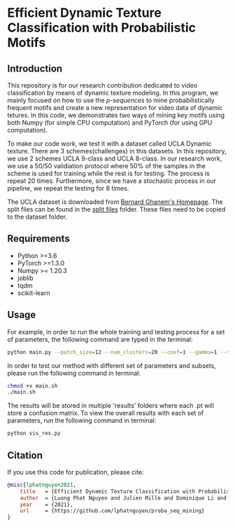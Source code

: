 # Efficient Dynamic Texture Classification with Probabilistic Motifs

## Introduction
This repository is for our research contribution dedicated to video classification by means of dynamic texture modeling. In this program, we mainly focused on how to use the *p-sequences* to mine probabilistically frequent motifs and create a new representation for video data of dynamic tetures. In this code, we demonstrates two ways of mining key motifs using both Numpy (for simple CPU computation) and PyTorch (for using GPU computation). 

To make our code work, we test it with a dataset called UCLA Dynamic texture. There are 3 schemes(challenges) in this datasets. In this repository, we use 2 schemes UCLA 9-class and UCLA 8-class. In our research work, we use a 50/50 validiation protocol where 50% of the samples in the scheme is used for training while the rest is for testing. The process is repeat 20 times. Furthermore, since we have a stochastic process in our pipeline, we repeat the testing for 8 times. 

The UCLA dataset is downloaded from [Bernard Ghanem's Homepage](http://www.bernardghanem.com/datasets). The split files can be found in the [split files](#split_files) folder. These files need to be copied to the dataset folder.

## Requirements
- Python >=3.6
- PyTorch >=1.3.0
- Numpy >= 1.20.3
- joblib
- tqdm
- scikit-learn

## Usage
For example, in order to run the whole training and testing process for a set of parameters, the following command are typed in the terminal:
```bash
python main.py --patch_size=12 --num_clusters=20 --coef=1 --gamma=1 --set_idx=1 --gap=5 --loop=1
```

In order to test our method with different set of parameters and subsets, please run the following command in terminal:
```bash
chmod +x main.sh
./main.sh
```

The results will be stored in multiple 'results' folders where each .pt will store a confusion matrix. To view the overall results with each set of parameters, run the following command in terminal:
```bash
python vis_res.py
```

## Citation
If you use this code for publication, please cite:

```bibtex
@misc{lphatnguyen2021,
    title   = {Efficient Dynamic Texture Classification with Probabilistic Motifs},
    author  = {Luong Phat Nguyen and Julien Mille and Dominique Li and Donatello Conte and Nicolas Ragot},
    year    = {2021},
    url     = {https://github.com/lphatnguyen/proba_seq_mining}
}
```